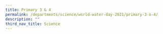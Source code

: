 ```yaml
---
title: Primary 3 & 4
permalink: /departments/science/world-water-day-2021/primary-3-n-4/
description: ""
third_nav_title: Science
---
```

